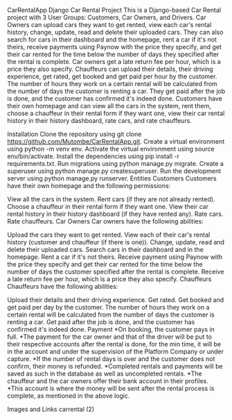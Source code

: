 CarRentalApp
Django Car Rental Project
This is a Django-based Car Rental project with 3 User Groups: Customers, Car Owners, and Drivers. Car Owners can upload cars they want to get rented, view each car's rental history, change, update, read and delete their uploaded cars. They can also search for cars in their dashboard and the homepage, rent a car if it's not theirs, receive payments using Paynow with the price they specify, and get their car rented for the time below the number of days they specified after the rental is complete. Car owners get a late return fee per hour, which is a price they also specify. Chauffeurs can upload their details, their driving experience, get rated, get booked and get paid per hour by the customer. The number of hours they work on a certain rental will be calculated from the number of days the customer is renting a car. They get paid after the job is done, and the customer has confirmed it's indeed done. Customers have their own homepage and can view all the cars in the system, rent them, choose a chauffeur in their rental form if they want one, view their car rental history in their history dashboard, rate cars, and rate chauffeurs.

Installation
Clone the repository using git clone https://github.com/Mutombe/CarRentalApp.git.
Create a virtual environment using python -m venv env.
Activate the virtual environment using source env/bin/activate.
Install the dependencies using pip install -r requirements.txt.
Run migrations using python manage.py migrate.
Create a superuser using python manage.py createsuperuser.
Run the development server using python manage.py runserver.
Entities
Customers
Customers have their own homepage and the following permissions:

View all the cars in the system.
Rent cars (if they are not already rented).
Choose a chauffeur in their rental form if they want one.
View their car rental history in their history dashboard (if they have rented any).
Rate cars.
Rate chauffeurs.
Car Owners
Car owners have the following abilities:

Upload the cars they want to get rented.
View each of their car's rental history (customer and chauffeur (if there is one)).
Change, update, read and delete their uploaded cars.
Search cars in their dashboard and in the homepage.
Rent a car if it's not theirs.
Receive payment using Paynow with the price they specify and get their car rented for the time below the number of days the customer specified after the rental is complete.
Receive a late return fee per hour, which is a price they also specify.
Chauffeurs
Chauffeurs have the following abilities:

Upload their details and their driving experience.
Get rated.
Get booked and get paid per day by the customer. The number of hours they work on a certain rental will be calculated from the number of days the customer is renting a car.
Get paid after the job is done, and the customer has confirmed it's indeed done.
Payment
*On booking, the customer pays in full. *The payment for the car owner and that of the driver will be put to their respective accounts after the rental is done, for the min time, it will be in the account and under the supervision of the Platform Company or under capture. *If the number of rental days is over and the customer does not confirm, their money is refunded. *Completed rentals and payments will be saved as such in the database as well as uncompleted rentals. *The chauffeur and the car owners offer their bank account in their profiles. *This account is where the money will be sent after the rental process is complete, as mentioned in the above logic.

Images and Links
carrental (2) 
